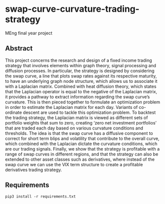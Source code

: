 # swap-curve-curvature-trading-strategy
MEng final year project

## Abstract
This project concerns the research and design of a fixed income trading strategy that involves elements within graph theory, signal processing and diffusion processes. In particular, the strategy is designed by considering the swap curve, a line that plots swap rates against its respective maturity, to have an underlying graph node structure, which allows us to associate it with a Laplacian matrix. Combined with heat diffusion theory, which states that the Laplacian operator is equal to the negative of the Laplacian matrix, it provides a pathway to extract information regarding the swap curve’s curvature. This is then pieced together to formulate an optimization problem in order to estimate the Laplacian matrix for each day. Variants of co-ordinate descent are used to tackle this optimization problem. To backtest the trading strategy, the Laplacian matrix is viewed as different sets of portfolio weights that sum to zero, creating ‘zero net investment portfolios’ that are traded each day based on various curvature conditions and thresholds. The idea is that the swap curve has a diffusive component to correct for short term blips and volatility that contribute to the overall curve, which combined with the Laplacian dictate the curvature conditions, which are our trading signals. Finally, we show that the strategy is profitable with a range of swap curves in different regions, and that the strategy can also be extended to other asset classes such as derivatives, where instead of the swap curve we can use the VIX term structure to create a profitable derivatives trading strategy.

## Requirements
```
pip3 install -r requirements.txt
```
